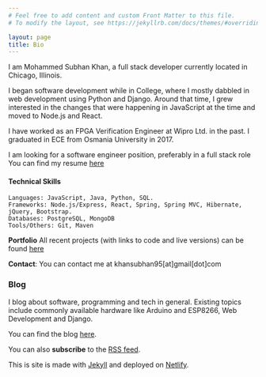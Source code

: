 ```yaml
---
# Feel free to add content and custom Front Matter to this file.
# To modify the layout, see https://jekyllrb.com/docs/themes/#overriding-theme-defaults

layout: page
title: Bio
---
```

I am Mohammed Subhan Khan, a full stack developer currently located in Chicago, Illinois.

I began software development while in College, where I mostly dabbled in web development using Python and Django. Around that time, I grew interested in the changes that were happening in JavaScript at the time and moved to Node.js and React.

I have worked as an FPGA Verification Engineer at Wipro Ltd. in the past. I graduated in ECE from Osmania University in 2017.

I am looking for a software engineer position, preferably in a full stack role You can find my resume [here](https://docs.google.com/document/d/13q_3YI2rwva1StCc-dNojGcM3sfODznH10M8CIAFXX4/edit?usp=sharing)

#### Technical Skills

```
Languages: JavaScript, Java, Python, SQL.
Frameworks: Node.js/Express, React, Spring, Spring MVC, Hibernate, jQuery, Bootstrap.
Databases: PostgreSQL, MongoDB
Tools/Others: Git, Maven
```

**Portfolio** All recent projects (with links to code and live versions) can be found [here](/portfolio)

**Contact**: You can contact me at khansubhan95[at]gmail[dot]com

### Blog

I blog about software, programming and tech in general. Existing topics include commonly available hardware like Arduino and ESP8266, Web Development and Django.

You can find the blog [here](/blog).

You can also **subscribe** to the [RSS feed](/feed.xml).

This is site is made with [Jekyll](https://jekyllrb.com/) and deployed on [Netlify](https://www.netlify.com/).
